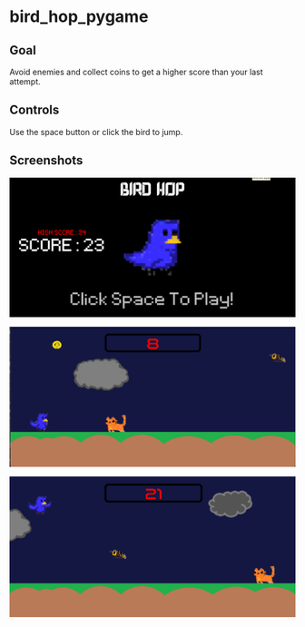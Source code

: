 # bird_hop_pygame

## Goal

Avoid enemies and collect coins to get a higher score than your last attempt.

## Controls

Use the space button or click the bird to jump. 

## Screenshots

![Title screen](https://raw.githubusercontent.com/RahemHossain/bird_hop_pygame/main/screenshots_bh/Screenshot%20(23).png)

![Play screen](https://raw.githubusercontent.com/RahemHossain/bird_hop_pygame/main/screenshots_bh/Screenshot%20(3).png)

![Jump mechanic](https://raw.githubusercontent.com/RahemHossain/bird_hop_pygame/main/screenshots_bh/Screenshot%20(22).png)


